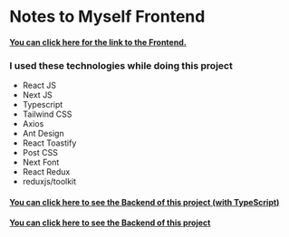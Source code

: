 # Notes to Myself Frontend

#### [You can click here for the link to the Frontend.](https://notes-to-myself-frontend.vercel.app/)

### I used these technologies while doing this project


* React JS
* Next JS
* Typescript
* Tailwind CSS
* Axios
* Ant Design
* React Toastify
* Post CSS
* Next Font
* React Redux
* reduxjs/toolkit


#### [You can click here to see the Backend of this project (with TypeScript)](https://github.com/kmlcnclk/notes_to_myself_backend_with_typescript)
#### [You can click here to see the Backend of this project](https://github.com/kmlcnclk/notes_to_myself_backend)
